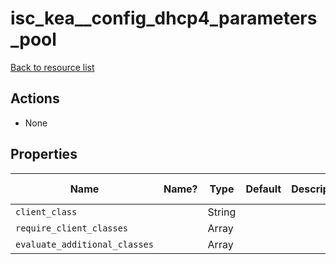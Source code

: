 # isc_kea__config_dhcp4_parameters_pool

[Back to resource list](README.md#resources)

## Actions

- None

## Properties

| Name                     | Name? | Type   | Default | Description | Allowed Values |
| ------------------------ | ----- | ------ | ------- | ----------- | -------------- |
| `client_class`           |       | String |         |             |                |
| `require_client_classes` |       | Array  |         |             |                |
| `evaluate_additional_classes` |       | Array   |         |             |                |
